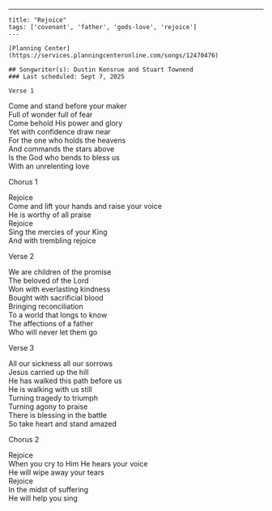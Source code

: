 ---
    title: "Rejoice"
    tags: ['covenant', 'father', 'gods-love', 'rejoice']
    ---

    [Planning Center](https://services.planningcenteronline.com/songs/12470476)

    ## Songwriter(s): Dustin Kensrue and Stuart Townend
    ### Last scheduled: Sept 7, 2025          

    Verse 1  
  
Come and stand before your maker  
Full of wonder full of fear  
Come behold His power and glory  
Yet with confidence draw near  
For the one who holds the heavens  
And commands the stars above  
Is the God who bends to bless us  
With an unrelenting love  
  
Chorus 1  
  
Rejoice  
Come and lift your hands and raise your voice  
He is worthy of all praise  
Rejoice  
Sing the mercies of your King  
And with trembling rejoice  
  
Verse 2  
  
We are children of the promise  
The beloved of the Lord  
Won with everlasting kindness  
Bought with sacrificial blood  
Bringing reconciliation  
To a world that longs to know  
The affections of a father  
Who will never let them go  
  
Verse 3  
  
All our sickness all our sorrows  
Jesus carried up the hill  
He has walked this path before us  
He is walking with us still  
Turning tragedy to triumph  
Turning agony to praise  
There is blessing in the battle  
So take heart and stand amazed  
  
Chorus 2  
  
Rejoice  
When you cry to Him He hears your voice  
He will wipe away your tears  
Rejoice  
In the midst of suffering  
He will help you sing
    